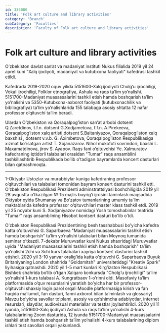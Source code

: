```yaml
---
id: 336080
title: 'Folk art culture and library activities'
category: 'Branch'
subCategory: 'Faculties'
description: 'Faculty of Folk art culture and library activities'
---
```


# Folk art culture and library activities

O’zbekiston davlat san’at va madaniyat instituti Nukus filialida 2019 yil 24 aprel kuni "Xalq ijodiyoti, madaniyat va kutubxona faoliyati" kafedrasi tashkil etildi.

Kafedrada 2019-2020 oquv yilida 5151600-Xalq ijodiyoti Сholg’u ijrochiligi, Vokal ijrochiligi, Folklor etnografiya, Ashula va raqs ta’lim yo’nalishi. 5151700-Madaniyat muasassalarini tashkil etish hamda boshqarish ta’lim yo’nalishi va 5350-Kutubxona-axborot faoliyati (kutubxonachilik va bibliografiya) ta’lim yo’nalishlarida 155 talabaga asosiy shtatta 12 nafar professor o’qituvchi ta’lim beradi.

Ulardan O’zbekiston va Qoraqalpog’iston san’at arbobi dotsent Q.Zaretdinov, t.f.n. dotsent G.Xodjametova, f.f.n. A.Pirekeeva, Qoraqalpog’iston xalq artisti,dotsent S.Baltaniyazov, Qoraqalpog’iston xalq baxshisi , dotsent v.v.b. G. Aximbetova, Qoraqalpog’iston Respublikasiga xizmat ko’rsatgan artist T. Xojanazarov. Nihol mukofoti sovrindori, baxshi L. Maxamatdinova, jirov S. Ayapov. Raqs fani o’qituvchisi Ye. Xalmuratov kafedraning iqtidorli talabalari orasidan "Tumar" raqs ansamblini tashkillashtirib Respublikada bo’lib o’tadigan bayramlarda koncert dasturlari bilan qatnashmoqta.

---

1-Oktyabr Ustozlar va murabbiylar kuniga kafedraning professor o’qituvchilari va talabalari tomonidan bayram konsert dasturini tashkil etti. O’zbekiston Respublikasi Prezidenti adminstrattsiyasi boshchiligida 2019 yil 28 avgustta o’tkazilgan № 15 majlis buyrig’i ijrosini taminlash maqsadida Oktyabr oyida Shumanay va Bo’zatov tumanlarining umumiy ta’lim maktablarida kafedra professor o’qituvchilari master klass tashkil etdi. 2019 yil 25 noyabr kuni S. Xodjaniyazov nomidagi Yosh tomoshabinlar teatrida "Tumar" raqs ansamblining Hisobot kontsert dasturi bo’lib o’tdi.

O’zbekiston Respublikasi Prezidentining besh tasshabbusi bo’yicha kafedra katta o’qituvchisi G. Saparbaeva "Madaniyat muasassalarini tashkil etish hamda boshqarish" ta’lim yo’nalishi talabalari bilan Moynoq tumanida seminar o’tkazdi. 7-dekabr Muruvvatlar kuni Nukus shaxridagi Muruvvatlar uyida "Madaniyat muasassalarini tashkil etish hamda boshqarish" ta’lim yo’nalishi 2chi va 3chi kurs talabalari xayriya kontsert dasturini tashkil etishdi. 2020 yil 3-10 yanvar oralig’ida katta o’qituvchi G. Saparbaeva Buyuk Britaniyaning London shahrida "Goldsmitsh" universitetidagi "Kreativ Spark" liyihasiga qatnashdi. 2020 yil 1-5 mart kunlari Kirg’izston Respublikasi Bishkek shahrida bo’lib o’tgan Xalqaro konkursda "Сholg’u ijrochiligi" ta’lim yo’nalishi 1-kurs talabasi A. Kungratbaev 1-o’rinni oldi. Masofaviy ta’lim platformasida o’quv resurslarini yaratish bo’yicha har bir professor-o’qituvchi shaxsiy login parol orqali Moodle platformasiga kirish va fan haqida ma’lumot, fan dasturi, fanni axborot bilan ta’minlash va glossariy) Mavzu bo’yicha savollar to’plami, asosiy va qo’shimcha adabiyotlar, internet resurslari, slaydlar, audiovizual materiallar va testlar joylashtirildi. 2020 yil 11 iyunda, 5151600-Xalq ijodiyoti Ashula va raqs ta’lim yo’nalishi 4-kurs talabalarining Zoom dasturida, 12 iyunda 5151700-Madaniyat muasassalarini tashkil etish hamda boshqarish ta’lim yo’nalishi 4-kurs talabalarining diplom ishlari test savollari orqali yakunlandi.
